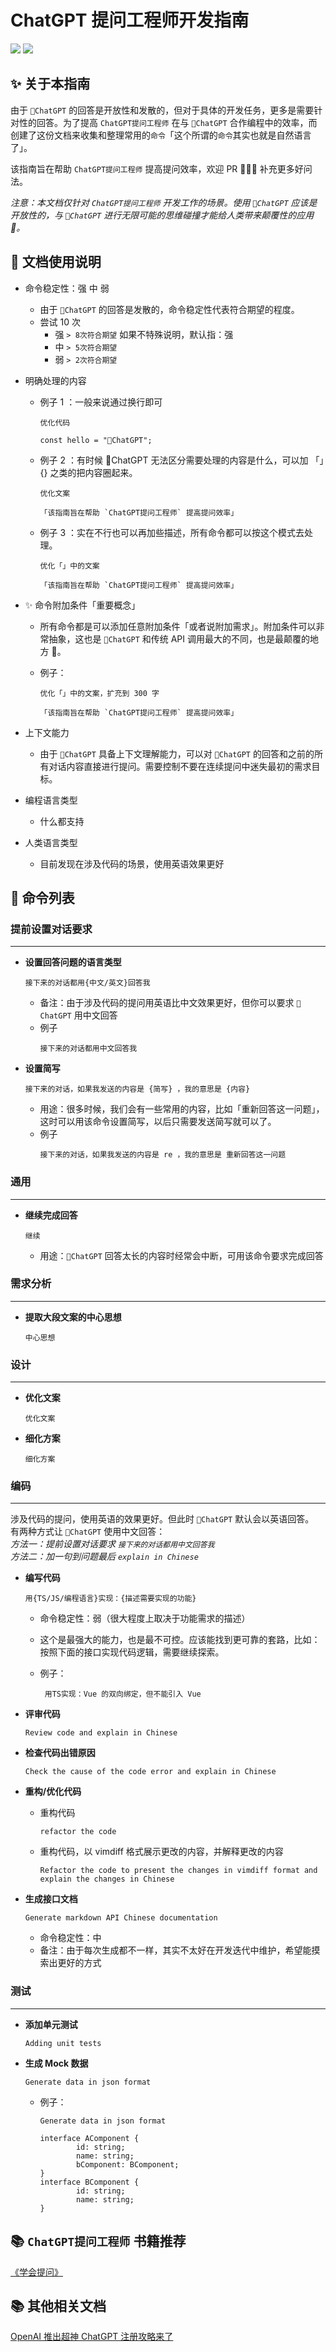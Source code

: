 # ChatGPT 提问工程师开发指南

<img src="https://img.shields.io/badge/-ChatGPT%20%E6%8F%90%E9%97%AE%E5%B7%A5%E7%A8%8B%E5%B8%88-%23198A7A"> <img src="https://img.shields.io/badge/-ChatGPT%20Prompt%20Engineer-%23198A7A">

## ✨ 关于本指南

由于 `🤖️ChatGPT` 的回答是开放性和发散的，但对于具体的开发任务，更多是需要针对性的回答。为了提高 `ChatGPT提问工程师` 在与 `🤖️ChatGPT` 合作编程中的效率，而创建了这份文档来收集和整理常用的`命令`「这个所谓的`命令`其实也就是自然语言了」。

该指南旨在帮助 `ChatGPT提问工程师` 提高提问效率，欢迎 PR 👏👏👏 补充更多好问法。

_注意：本文档仅针对 `ChatGPT提问工程师` 开发工作的场景。使用 `🤖️ChatGPT` 应该是开放性的，与 `🤖️ChatGPT` 进行无限可能的思维碰撞才能给人类带来颠覆性的应用 🌟。_

## 📃 文档使用说明

-   命令稳定性：强 中 弱

    -   由于 `🤖️ChatGPT` 的回答是发散的，命令稳定性代表符合期望的程度。
    -   尝试 10 次
        -   强 `> 8次符合期望` 如果不特殊说明，默认指：强
        -   中 `> 5次符合期望`
        -   弱 `> 2次符合期望`

-   明确处理的内容

    -   例子 1 ：一般来说通过换行即可

        ```
        优化代码

        const hello = "🤖️ChatGPT";
        ```

    -   例子 2 ：有时候 🤖️ChatGPT 无法区分需要处理的内容是什么，可以加 「」{} 之类的把内容圈起来。

        ```
        优化文案

        「该指南旨在帮助 `ChatGPT提问工程师` 提高提问效率」
        ```

    -   例子 3 ：实在不行也可以再加些描述，所有命令都可以按这个模式去处理。

        ```
        优化「」中的文案

        「该指南旨在帮助 `ChatGPT提问工程师` 提高提问效率」
        ```

-   ✨ 命令附加条件「重要概念」

    -   所有命令都是可以添加任意附加条件「或者说附加需求」。附加条件可以非常抽象，这也是 `🤖️ChatGPT` 和传统 API 调用最大的不同，也是最颠覆的地方 🚀。
    -   例子：

        ```
        优化「」中的文案，扩充到 300 字

        「该指南旨在帮助 `ChatGPT提问工程师` 提高提问效率」
        ```

-   上下文能力

    -   由于 `🤖️ChatGPT` 具备上下文理解能力，可以对 `🤖️ChatGPT` 的回答和之前的所有对话内容直接进行提问。需要控制不要在连续提问中迷失最初的需求目标。

-   编程语言类型

    -   什么都支持

-   人类语言类型

    -   目前发现在涉及代码的场景，使用英语效果更好

## 📃 命令列表

### 提前设置对话要求

---

-   **设置回答问题的语言类型**

    ```
    接下来的对话都用{中文/英文}回答我
    ```

    -   备注：由于涉及代码的提问用英语比中文效果更好，但你可以要求 `🤖️ChatGPT` 用中文回答
    -   例子
        ```
        接下来的对话都用中文回答我
        ```

-   **设置简写**

    ```
    接下来的对话，如果我发送的内容是 {简写} ，我的意思是 {内容}
    ```

    -   用途：很多时候，我们会有一些常用的内容，比如「重新回答这一问题」，这时可以用该命令设置简写，以后只需要发送简写就可以了。
    -   例子
        ```
        接下来的对话，如果我发送的内容是 re ，我的意思是 重新回答这一问题
        ```

### 通用

---

-   **继续完成回答**

    ```
    继续
    ```

    -   用途：`🤖️ChatGPT` 回答太长的内容时经常会中断，可用该命令要求完成回答

### 需求分析

---

-   **提取大段文案的中心思想**

    ```
    中心思想
    ```

### 设计

---

-   **优化文案**

    ```
    优化文案
    ```

-   **细化方案**

    ```
    细化方案
    ```

### 编码

---

涉及代码的提问，使用英语的效果更好。但此时 `🤖️ChatGPT` 默认会以英语回答。  
有两种方式让 `🤖️ChatGPT` 使用中文回答：  
_方法一：提前设置对话要求 `接下来的对话都用中文回答我`_  
_方法二：加一句到问题最后 `explain in Chinese`_

-   **编写代码**

    ```
    用{TS/JS/编程语言}实现：{描述需要实现的功能}
    ```

    -   命令稳定性：弱（很大程度上取决于功能需求的描述）
    -   这个是最强大的能力，也是最不可控。应该能找到更可靠的套路，比如：按照下面的接口实现代码逻辑，需要继续探索。

    -   例子：
        ```
         用TS实现：Vue 的双向绑定，但不能引入 Vue
        ```

-   **评审代码**

    ```
    Review code and explain in Chinese
    ```

-   **检查代码出错原因**

    ```
    Check the cause of the code error and explain in Chinese
    ```

-   **重构/优化代码**

    -   重构代码
        ```
        refactor the code
        ```
    -   重构代码，以 vimdiff 格式展示更改的内容，并解释更改的内容
        ```
        Refactor the code to present the changes in vimdiff format and explain the changes in Chinese
        ```

-   **生成接口文档**

    ```
    Generate markdown API Chinese documentation
    ```

    -   命令稳定性：中
    -   备注：由于每次生成都不一样，其实不太好在开发迭代中维护，希望能摸索出更好的方式

### 测试

---

-   **添加单元测试**

    ```
    Adding unit tests
    ```

-   **生成 Mock 数据**

    ```
    Generate data in json format
    ```

    -   例子：

        ```
        Generate data in json format

        interface AComponent {
                id: string;
                name: string;
                bComponent: BComponent;
        }
        interface BComponent {
                id: string;
                name: string;
        }
        ```

## 📚 `ChatGPT提问工程师` 书籍推荐

[《学会提问》](https://book.douban.com/subject/35513147/)

## 📚 其他相关文档

[OpenAI 推出超神 ChatGPT 注册攻略来了
](https://www.v2ex.com/t/900126?p=2)
